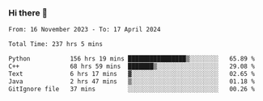 ### Hi there 👋

<!--
**floyiac/floyiac** is a ✨ _special_ ✨ repository because its `README.md` (this file) appears on your GitHub profile.

Here are some ideas to get you started:

- 🔭 I’m currently working on ...
- 🌱 I’m currently learning ...
- 👯 I’m looking to collaborate on ...
- 🤔 I’m looking for help with ...
- 💬 Ask me about ...
- 📫 How to reach me: ...
- 😄 Pronouns: ...
- ⚡ Fun fact: ...
-->

<!--START_SECTION:waka-->

```txt
From: 16 November 2023 - To: 17 April 2024

Total Time: 237 hrs 5 mins

Python           156 hrs 19 mins ████████████████▒░░░░░░░░   65.89 %
C++              68 hrs 59 mins  ███████▒░░░░░░░░░░░░░░░░░   29.08 %
Text             6 hrs 17 mins   ▓░░░░░░░░░░░░░░░░░░░░░░░░   02.65 %
Java             2 hrs 47 mins   ▒░░░░░░░░░░░░░░░░░░░░░░░░   01.18 %
GitIgnore file   37 mins         ░░░░░░░░░░░░░░░░░░░░░░░░░   00.26 %
```

<!--END_SECTION:waka-->
